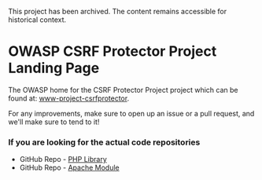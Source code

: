 This project has been archived. The content remains accessible for historical context.

# OWASP CSRF Protector Project Landing Page
The OWASP home for the CSRF Protector Project project which can be found at: [www-project-csrfprotector](https://www2.owasp.org/www-project-csrfprotector/).

For any improvements, make sure to open up an issue or a pull request, and we'll make sure to tend to it!

### If you are looking for the actual code repositories
 - GitHub Repo - [PHP Library](https://github.com/mebjas/CSRF-Protector-PHP)
 - GitHub Repo - [Apache Module](https://github.com/mebjas/CSRF-Protector-PHP)
